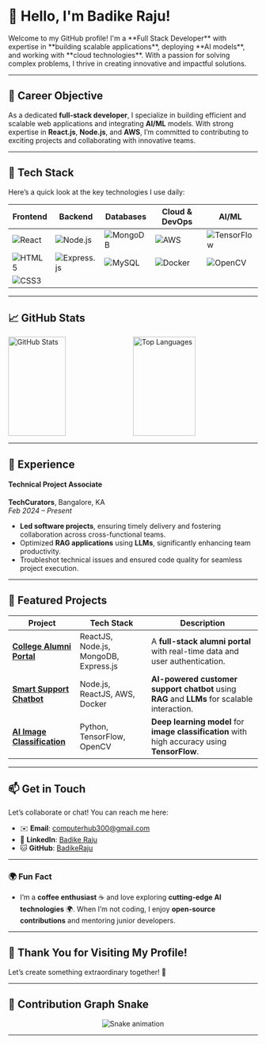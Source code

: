 # 👋 **Hello, I'm Badike Raju!**

<div style="display: flex; align-items: center; justify-content: space-between;">
  <div>
    Welcome to my GitHub profile! I'm a **Full Stack Developer** with expertise in **building scalable applications**, deploying **AI models**, and working with **cloud technologies**. With a passion for solving complex problems, I thrive in creating innovative and impactful solutions.
  </div>

</div>

---

## 🎯 **Career Objective**

As a dedicated **full-stack developer**, I specialize in building efficient and scalable web applications and integrating **AI/ML** models. With strong expertise in **React.js**, **Node.js**, and **AWS**, I’m committed to contributing to exciting projects and collaborating with innovative teams.

---

## 🌟 **Tech Stack**

Here’s a quick look at the key technologies I use daily:

| **Frontend**                                     | **Backend**                                    | **Databases**                                  | **Cloud & DevOps**                            | **AI/ML**                                     |
|--------------------------------------------------|-----------------------------------------------|-----------------------------------------------|-----------------------------------------------|-----------------------------------------------|
| ![React](https://img.shields.io/badge/React.js-61DAFB?style=flat&logo=react&logoColor=white) | ![Node.js](https://img.shields.io/badge/Node.js-339933?style=flat&logo=node.js&logoColor=white) | ![MongoDB](https://img.shields.io/badge/MongoDB-47A248?style=flat&logo=mongodb&logoColor=white) | ![AWS](https://img.shields.io/badge/AWS-232F3E?style=flat&logo=amazonaws&logoColor=white) | ![TensorFlow](https://img.shields.io/badge/TensorFlow-FF6F00?style=flat&logo=tensorflow&logoColor=white) |
| ![HTML5](https://img.shields.io/badge/HTML5-E34F26?style=flat&logo=html5&logoColor=white) | ![Express.js](https://img.shields.io/badge/Express.js-000000?style=flat&logo=express&logoColor=white) | ![MySQL](https://img.shields.io/badge/MySQL-00758F?style=flat&logo=mysql&logoColor=white) | ![Docker](https://img.shields.io/badge/Docker-2496ED?style=flat&logo=docker&logoColor=white) | ![OpenCV](https://img.shields.io/badge/OpenCV-5C3B6B?style=flat&logo=opencv&logoColor=white) |
| ![CSS3](https://img.shields.io/badge/CSS3-1572B6?style=flat&logo=css3&logoColor=white) |                                               |                                               |                                               |                                               |

---

## 📈 **GitHub Stats**

<div style="display: flex; justify-content: space-between; align-items: center;">
  <img src="https://github-readme-stats.vercel.app/api?username=BadikeRaju&show_icons=true&count_private=true&theme=radical" alt="GitHub Stats" width="48%" height="200">
  <img src="https://github-readme-stats.vercel.app/api/top-langs/?username=BadikeRaju&layout=compact&theme=radical" alt="Top Languages" width="50%" height="200">
</div>


---

## 💼 **Experience**

#### **Technical Project Associate**  
**TechCurators**, Bangalore, KA  
_Feb 2024 – Present_  
- **Led software projects**, ensuring timely delivery and fostering collaboration across cross-functional teams.  
- Optimized **RAG applications** using **LLMs**, significantly enhancing team productivity.  
- Troubleshot technical issues and ensured code quality for seamless project execution.

---

## 🚀 **Featured Projects**

| **Project**                                       | **Tech Stack**                                 | **Description**                                                       |
|--------------------------------------------------|-----------------------------------------------|---------------------------------------------------------------------|
| **[College Alumni Portal](https://github.com/BadikeRaju/College-Alumni-Portal)** | ReactJS, Node.js, MongoDB, Express.js        | A **full-stack alumni portal** with real-time data and user authentication.|
| **[Smart Support Chatbot](https://github.com/BadikeRaju/Smart-Support-Chatbot)** | Node.js, ReactJS, AWS, Docker                | **AI-powered customer support chatbot** using **RAG** and **LLMs** for scalable interaction. |
| **[AI Image Classification](https://github.com/BadikeRaju/AI-Image-Classifier)** | Python, TensorFlow, OpenCV                   | **Deep learning model** for **image classification** with high accuracy using **TensorFlow**. |

---

## 📫 **Get in Touch**

Let’s collaborate or chat! You can reach me here:
- ✉️ **Email**: [computerhub300@gmail.com](mailto:computerhub300@gmail.com)
- 🔗 **LinkedIn**: [Badike Raju](https://linkedin.com/in/badike-raju)
- 🐱 **GitHub**: [BadikeRaju](https://github.com/BadikeRaju)

---

### 🌍 **Fun Fact**
- I’m a **coffee enthusiast** ☕ and love exploring **cutting-edge AI technologies** 🌍. When I’m not coding, I enjoy **open-source contributions** and mentoring junior developers.

---

## 🌟 **Thank You for Visiting My Profile!**
Let’s create something extraordinary together! 🙌

---

## 🐍 **Contribution Graph Snake**

<div align="center">
  <img src="https://github.com/BadikeRaju/BadikeRaju/blob/output/github-contribution-grid-snake.svg" alt="Snake animation" />
</div>

---
